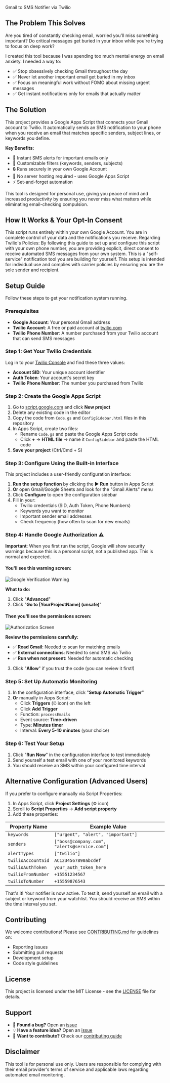 Gmail to SMS Notifier via Twilio

## The Problem This Solves

Are you tired of constantly checking email, worried you'll miss something important? Do critical messages get buried in your inbox while you're trying to focus on deep work? 

I created this tool because I was spending too much mental energy on email anxiety. I needed a way to:
- ✅ Stop obsessively checking Gmail throughout the day
- ✅ Never let another important email get buried in my inbox
- ✅ Focus on meaningful work without FOMO about missing urgent messages
- ✅ Get instant notifications only for emails that actually matter

## The Solution

This project provides a Google Apps Script that connects your Gmail account to Twilio. It automatically sends an SMS notification to your phone when you receive an email that matches specific senders, subject lines, or keywords you define.

**Key Benefits:**
- 📱 Instant SMS alerts for important emails only
- 🎯 Customizable filters (keywords, senders, subjects) 
- 🔒 Runs securely in your own Google Account
- 🚀 No server hosting required - uses Google Apps Script
- ⚡ Set-and-forget automation

This tool is designed for personal use, giving you peace of mind and increased productivity by ensuring you never miss what matters while eliminating email-checking compulsion.

## How It Works & Your Opt-In Consent
This script runs entirely within your own Google Account. You are in complete control of your data and the notifications you receive.
Regarding Twilio's Policies: By following this guide to set up and configure this script with your own phone number, you are providing explicit, direct consent to receive automated SMS messages from your own system. This is a "self-service" notification tool you are building for yourself. This setup is intended for individual use and complies with carrier policies by ensuring you are the sole sender and recipient.

## Setup Guide

Follow these steps to get your notification system running.

### Prerequisites
- **Google Account**: Your personal Gmail address
- **Twilio Account**: A free or paid account at [twilio.com](https://twilio.com)
- **Twilio Phone Number**: A number purchased from your Twilio account that can send SMS messages

### Step 1: Get Your Twilio Credentials
Log in to your [Twilio Console](https://console.twilio.com) and find these three values:
- **Account SID**: Your unique account identifier
- **Auth Token**: Your account's secret key  
- **Twilio Phone Number**: The number you purchased from Twilio

### Step 2: Create the Google Apps Script
1. Go to [script.google.com](https://script.google.com) and click **New project**
2. Delete any existing code in the editor
3. Copy the code from `Code.gs` and `ConfigSidebar.html` files in this repository
4. In Apps Script, create two files:
   - Rename `Code.gs` and paste the Google Apps Script code
   - Click **+** → **HTML file** → name it `ConfigSidebar` and paste the HTML code
5. **Save your project** (Ctrl/Cmd + S)

### Step 3: Configure Using the Built-in Interface
This project includes a user-friendly configuration interface:

1. **Run the setup function** by clicking the **▶️ Run** button in Apps Script
2. **Or** open Gmail/Google Sheets and look for the "Gmail Alerts" menu
3. Click **Configure** to open the configuration sidebar
4. Fill in your:
   - Twilio credentials (SID, Auth Token, Phone Numbers)  
   - Keywords you want to monitor
   - Important sender email addresses
   - Check frequency (how often to scan for new emails)

### Step 4: Handle Google Authorization ⚠️

**Important**: When you first run the script, Google will show security warnings because this is a personal script, not a published app. This is normal and expected.

#### You'll see this warning screen:
![Google Verification Warning](imgs/Screenshot%202025-08-31%20at%201.57.04%20PM.png)

**What to do:**
1. Click "**Advanced**"  
2. Click "**Go to [YourProjectName] (unsafe)**"

#### Then you'll see the permissions screen:
![Authorization Screen](imgs/Screenshot%202025-08-31%20at%201.57.22%20PM.png)

**Review the permissions carefully:**
- ✅ **Read Gmail**: Needed to scan for matching emails
- ✅ **External connections**: Needed to send SMS via Twilio  
- ✅ **Run when not present**: Needed for automatic checking

3. Click "**Allow**" if you trust the code (you can review it first!)

### Step 5: Set Up Automatic Monitoring
1. In the configuration interface, click "**Setup Automatic Trigger**"
2. **Or** manually in Apps Script:
   - Click **Triggers** (⏰ icon) on the left
   - Click **Add Trigger**
   - Function: `processEmails`
   - Event source: **Time-driven**
   - Type: **Minutes timer** 
   - Interval: **Every 5-10 minutes** (your choice)

### Step 6: Test Your Setup
1. Click "**Run Now**" in the configuration interface to test immediately
2. Send yourself a test email with one of your monitored keywords
3. You should receive an SMS within your configured time interval

## Alternative Configuration (Advanced Users)

If you prefer to configure manually via Script Properties:

1. In Apps Script, click **Project Settings** (⚙️ icon)
2. Scroll to **Script Properties** → **Add script property**
3. Add these properties:

| Property Name | Example Value |
|--------------|---------------|
| `keywords` | `["urgent", "alert", "important"]` |
| `senders` | `["boss@company.com", "alerts@service.com"]` |
| `alertTypes` | `["twilio"]` |
| `twilioAccountSid` | `AC1234567890abcdef` |
| `twilioAuthToken` | `your_auth_token_here` |
| `twilioFromNumber` | `+15551234567` |
| `twilioToNumber` | `+15559876543` |
That's it! Your notifier is now active. To test it, send yourself an email with a subject or keyword from your watchlist. You should receive an SMS within the time interval you set.

## Contributing

We welcome contributions! Please see [CONTRIBUTING.md](CONTRIBUTING.md) for guidelines on:
- Reporting issues
- Submitting pull requests  
- Development setup
- Code style guidelines

## License

This project is licensed under the MIT License - see the [LICENSE](LICENSE) file for details.

## Support

- 🐛 **Found a bug?** Open an [issue](../../issues)
- 💡 **Have a feature idea?** Open an [issue](../../issues) 
- 🤝 **Want to contribute?** Check our [contributing guide](CONTRIBUTING.md)

## Disclaimer

This tool is for personal use only. Users are responsible for complying with their email provider's terms of service and applicable laws regarding automated email monitoring.
